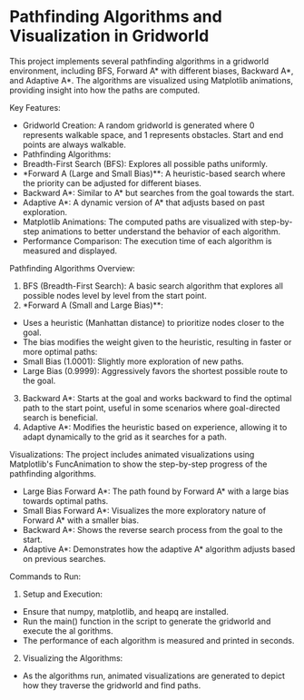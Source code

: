 # Pathfinding Algorithms and Visualization in Gridworld
This project implements several pathfinding algorithms in a gridworld environment, including BFS, Forward A* with different biases, Backward A*, and Adaptive A*. The algorithms are visualized using Matplotlib animations, providing insight into how the paths are computed.

Key Features:
- Gridworld Creation: A random gridworld is generated where 0 represents walkable space, and 1 represents obstacles. Start and end points are always walkable.
- Pathfinding Algorithms:
- Breadth-First Search (BFS): Explores all possible paths uniformly.
- *Forward A (Large and Small Bias)**: A heuristic-based search where the priority can be adjusted for different biases.
- Backward A*: Similar to A* but searches from the goal towards the start.
- Adaptive A*: A dynamic version of A* that adjusts based on past exploration.
- Matplotlib Animations: The computed paths are visualized with step-by-step animations to better understand the behavior of each algorithm.
- Performance Comparison: The execution time of each algorithm is measured and displayed.

Pathfinding Algorithms Overview:
1. BFS (Breadth-First Search): A basic search algorithm that explores all possible nodes level by level from the start point.
2. *Forward A (Small and Large Bias)**:
- Uses a heuristic (Manhattan distance) to prioritize nodes closer to the goal.
- The bias modifies the weight given to the heuristic, resulting in faster or more optimal paths:
- Small Bias (1.0001): Slightly more exploration of new paths.
- Large Bias (0.9999): Aggressively favors the shortest possible route to the goal.
3. Backward A*: Starts at the goal and works backward to find the optimal path to the start point, useful in some scenarios where goal-directed search is beneficial.
4. Adaptive A*: Modifies the heuristic based on experience, allowing it to adapt dynamically to the grid as it searches for a path.

Visualizations:
The project includes animated visualizations using Matplotlib's FuncAnimation to show the step-by-step progress of the pathfinding algorithms.
- Large Bias Forward A*: The path found by Forward A* with a large bias towards optimal paths.
- Small Bias Forward A*: Visualizes the more exploratory nature of Forward A* with a smaller bias.
- Backward A*: Shows the reverse search process from the goal to the start.
- Adaptive A*: Demonstrates how the adaptive A* algorithm adjusts based on previous searches.

Commands to Run:
1. Setup and Execution:
- Ensure that numpy, matplotlib, and heapq are installed.
- Run the main() function in the script to generate the gridworld and execute the al gorithms.
- The performance of each algorithm is measured and printed in seconds.
2. Visualizing the Algorithms:
- As the algorithms run, animated visualizations are generated to depict how they traverse the gridworld and find paths.

